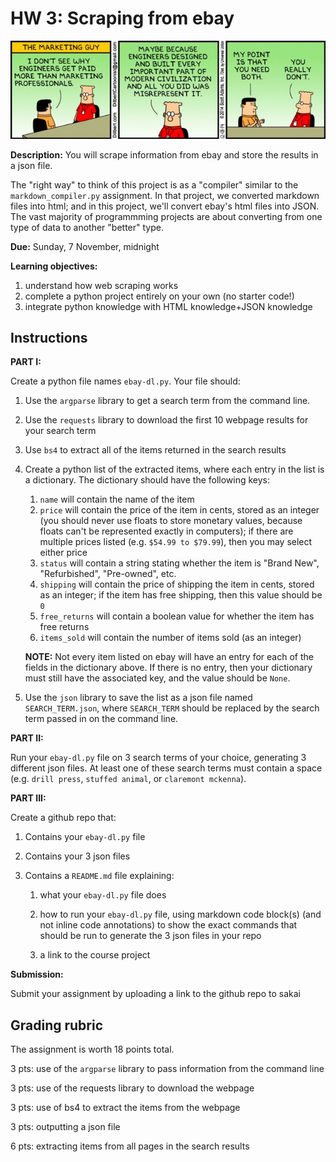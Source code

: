 # HW 3: Scraping from ebay

![comic](D1Kq7tHUYAA4CKC.jpeg)

**Description:** 
You will scrape information from ebay and store the results in a json file.

The "right way" to think of this project is as a "compiler" similar to the `markdown_compiler.py` assignment.
In that project, we converted markdown files into html;
and in this project, we'll convert ebay's html files into JSON.
The vast majority of programmming projects are about converting from one type of data to another "better" type.

**Due:** 
Sunday, 7 November, midnight

**Learning objectives:**

1. understand how web scraping works
1. complete a python project entirely on your own (no starter code!)
1. integrate python knowledge with HTML knowledge+JSON knowledge

## Instructions

**PART I:**

Create a python file names `ebay-dl.py`.
Your file should:

1. Use the `argparse` library to get a search term from the command line.

1. Use the `requests` library to download the first 10 webpage results for your search term

1. Use `bs4` to extract all of the items returned in the search results

1. Create a python list of the extracted items,
   where each entry in the list is a dictionary.
   The dictionary should have the following keys:
   1. `name` will contain the name of the item
   2. `price` will contain the price of the item in cents, stored as an integer (you should never use floats to store monetary values, because floats can't be represented exactly in computers); if there are multiple prices listed (e.g. `$54.99 to $79.99`), then you may select either price
   3. `status` will contain a string stating whether the item is "Brand New", "Refurbished", "Pre-owned", etc.
   4. `shipping` will contain the price of shipping the item in cents, stored as an integer; if the item has free shipping, then this value should be `0`
   5. `free_returns` will contain a boolean value for whether the item has free returns
   6. `items_sold` will contain the number of items sold (as an integer)
   
   **NOTE:**
   Not every item listed on ebay will have an entry for each of the fields in the dictionary above.
   If there is no entry, then your dictionary must still have the associated key, and the value should be `None`.

1. Use the `json` library to save the list as a json file named `SEARCH_TERM.json`, where `SEARCH_TERM` should be replaced by the search term passed in on the command line.

**PART II:**

Run your `ebay-dl.py` file on 3 search terms of your choice,
generating 3 different json files.
At least one of these search terms must contain a space (e.g. `drill press`, `stuffed animal`, or `claremont mckenna`).

**PART III:**

Create a github repo that:

1. Contains your `ebay-dl.py` file

1. Contains your 3 json files

1. Contains a `README.md` file explaining:

    1. what your `ebay-dl.py` file does

    1. how to run your `ebay-dl.py` file, using markdown code block(s) (and not inline code annotations) to show the exact commands that should be run to generate the 3 json files in your repo

    1. a link to the course project

**Submission:**

Submit your assignment by uploading a link to the github repo to sakai

## Grading rubric

The assignment is worth 18 points total.

3 pts: use of the `argparse` library to pass information from the command line

3 pts: use of the requests library to download the webpage

3 pts: use of bs4 to extract the items from the webpage

3 pts: outputting a json file

6 pts: extracting items from all pages in the search results
